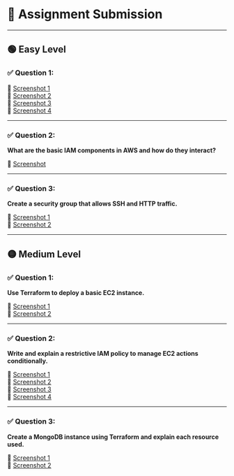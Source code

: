 # 📘 Assignment Submission

---

## 🟢 Easy Level

### ✅ Question 1:


📎 [Screenshot 1]("C:\Users\Minfy\Desktop\Easy(1).png")  
📎 [Screenshot 2]("C:\Users\Minfy\Desktop\easy(1.2).png")  
📎 [Screenshot 3](link3)  
📎 [Screenshot 4](link4)

---

### ✅ Question 2:
**What are the basic IAM components in AWS and how do they interact?**

📎 [Screenshot](link5)

---

### ✅ Question 3:
**Create a security group that allows SSH and HTTP traffic.**

📎 [Screenshot 1](link6)  
📎 [Screenshot 2](link7)

---

## 🟡 Medium Level

### ✅ Question 1:
**Use Terraform to deploy a basic EC2 instance.**

📎 [Screenshot 1](link8)  
📎 [Screenshot 2](link9)

---

### ✅ Question 2:
**Write and explain a restrictive IAM policy to manage EC2 actions conditionally.**

📎 [Screenshot 1](link10)  
📎 [Screenshot 2](link11)  
📎 [Screenshot 3](link12)  
📎 [Screenshot 4](link13)

---

### ✅ Question 3:
**Create a MongoDB instance using Terraform and explain each resource used.**

📎 [Screenshot 1](link14)  
📎 [Screenshot 2](link15)
